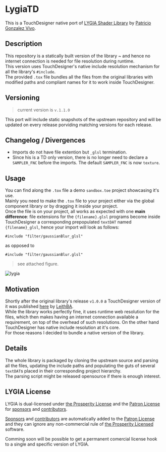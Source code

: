 # LygiaTD

This is a TouchDesigner native port of [LYGIA Shader Library](https://github.com/patriciogonzalezvivo/lygia) by [Patricio Gonzalez Vivo](https://github.com/patriciogonzalezvivo).

## Description

This repository is a statically built version of the library ~ and hence no internet connection is needed for file resolution during runtime.  
This version uses TouchDesigner's native include resolution mechanism for all the library's `#include`.  
The provided `.tox` file bundles all the files from the original libraries with modified paths and compliant names for it to work inside TouchDesigner.

## Versioning

> current version is `v.1.1.0`

This port will include static snapshots of the upstream repository and will be updated on every release porviding matching versions for each release.

## Changelog / Divergences

- Imports do not have file extention but `_glsl` termination.
- Since his is a TD only version, there is no longer need to declare a `SAMPLER_FNC` before the imports. The default `SAMPLER_FNC` is now `texture`.

## Usage

You can find along the `.tox` file a demo `sandbox.toe` project showcasing it's use.  
Mainly you need to make the `.tox` file to your project either via the global component library or by dragging it inside your project.  
Once the file is on your project, all works as expected with one **main difference**: file extensions for the `{filename}.glsl` programs become inside TouchDesigner a corresponding prepopulated `textDAT` named `{filename}_glsl`, hence your import will look as follows:

```
#include "filter/gaussianBlur_glsl"
```

as opposed to

```
#include "filter/gaussianBlur.glsl"
```

> see attached figure.

![lygia](https://user-images.githubusercontent.com/1661889/201487441-4f8f867a-d75a-42f8-a1a6-d38002bd4d22.jpg)

## Motivation

Shortly after the original library's release `v1.0.0` a TouchDesigner version of it was published [here](https://derivative.ca/community-post/asset/lygia-touchdesginer/66804) by [LeithBA](https://github.com/LeithBA).  
While the library works perfectly fine, it uses runtime web resolution for the files, which then makes having an internet connection available a requirement, on top of the overhead of such resolutions.
On the other hand TouchDesigner has native include resolution at it's core.  
For those reasons I decided to bundle a native version of the library.

## Details

The whole library is packaged by cloning the upstream source and parsing all the files, updating the include paths and populating the guts of several `textDAT`s placed in their corresponding project hierarchy.  
The parsing script might be released opensource if there is enough interest.

## LYGIA License

LYGIA is dual-licensed under [the Prosperity License](https://prosperitylicense.com/versions/3.0.0) and the [Patron License](https://lygia.xyz/license) for [sponsors](https://github.com/sponsors/patriciogonzalezvivo) and [contributors](https://github.com/patriciogonzalezvivo/lygia/graphs/contributors).

[Sponsors](https://github.com/sponsors/patriciogonzalezvivo) and [contributors](https://github.com/patriciogonzalezvivo/lygia/graphs/contributors) are automatically added to the [Patron License](https://lygia.xyz/license) and they can ignore any non-commercial rule of [the Prosperity Licensed](https://prosperitylicense.com/versions/3.0.0) software.

Comming soon will be possible to get a permanent comercial license hook to a single and specific version of LYGIA.
